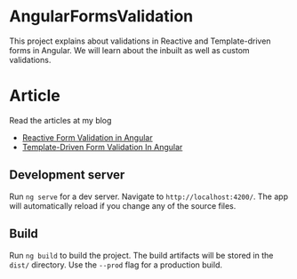 # AngularFormsValidation

This project explains about validations in Reactive and Template-driven forms in Angular. We will learn about the inbuilt as well as custom validations.

# Article

Read the articles at my blog
- [Reactive Form Validation in Angular](https://ankitsharmablogs.com/reactive-form-validation-in-angular/)
- [Template-Driven Form Validation In Angular](https://ankitsharmablogs.com/template-driven-form-validation-in-angular/)


## Development server

Run `ng serve` for a dev server. Navigate to `http://localhost:4200/`. The app will automatically reload if you change any of the source files.

## Build

Run `ng build` to build the project. The build artifacts will be stored in the `dist/` directory. Use the `--prod` flag for a production build.

